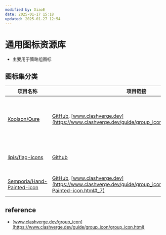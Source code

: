 ```yaml
---
modified by: XiaoE
date: 2025-01-17 15:18
updated: 2025-01-27 12:54
---
```

# 通用图标资源库
- 主要用于策略组图标

## 图标集分类

| 项目名称                                                                        | 项目链接                                                                                                  | 介绍          |
| --------------------------------------------------------------------------- | ----------------------------------------------------------------------------------------------------- | ----------- |
| [Koolson/Qure](https://github.com/Koolson/Qure)                             | [GitHub](https://github.com/Koolson/Qure), [www.clashverge.dev](https://www.clashverge.dev/guide/group_icon/icon_sets/Qure.html#_1)                                                               | 彩色、亮色、暗色图标  |
| [lipis/flag-icons](https://github.com/lipis/flag-icons)                     | [Github](https://github.com/lipis/flag-icons)                                                         | 标准 3:2 国旗图标 |
| [Semporia/Hand-Painted-icon](https://github.com/Semporia/Hand-Painted-icon) | [GitHub](https://github.com/Semporia/Hand-Painted-icon), [www.clashverge.dev](https://www.clashverge.dev/guide/group_icon/icon_sets/Hand-Painted-icon.html#_7)                                               | 手绘彩色图标      |

## reference
- [www.clashverge.dev/group_icon](https://www.clashverge.dev/guide/group_icon/group_icon.html)
